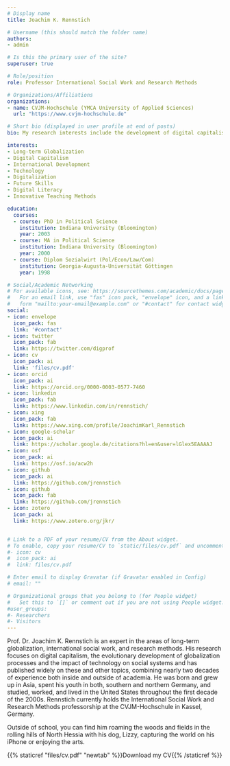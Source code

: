 ```yaml
---
# Display name
title: Joachim K. Rennstich

# Username (this should match the folder name)
authors:
- admin

# Is this the primary user of the site?
superuser: true

# Role/position
role: Professor International Social Work and Research Methods

# Organizations/Affiliations
organizations:
- name: CVJM-Hochschule (YMCA University of Applied Sciences)
  url: "https://www.cvjm-hochschule.de"

# Short bio (displayed in user profile at end of posts)
bio: My research interests include the development of digital capitalism, digital literacy and teaching-methodologies.

interests:
- Long-term Globalization
- Digital Capitalism
- International Development
- Technology
- Digitalization
- Future Skills
- Digital Literacy
- Innovative Teaching Methods

education:
  courses:
  - course: PhD in Political Science
    institution: Indiana University (Bloomington)
    year: 2003
  - course: MA in Political Science
    institution: Indiana University (Bloomington)
    year: 2000
  - course: Diplom Sozialwirt (Pol/Econ/Law/Com)
    institution: Georgia-Augusta-Universität Göttingen
    year: 1998

# Social/Academic Networking
# For available icons, see: https://sourcethemes.com/academic/docs/page-builder/#icons
#   For an email link, use "fas" icon pack, "envelope" icon, and a link in the
#   form "mailto:your-email@example.com" or "#contact" for contact widget.
social:
- icon: envelope
  icon_pack: fas
  link: '#contact'
- icon: twitter
  icon_pack: fab
  link: https://twitter.com/digprof
- icon: cv
  icon_pack: ai
  link: 'files/cv.pdf'
- icon: orcid
  icon_pack: ai
  link: https://orcid.org/0000-0003-0577-7460
- icon: linkedin
  icon_pack: fab
  link: https://www.linkedin.com/in/rennstich/
- icon: xing
  icon_pack: fab
  link: https://www.xing.com/profile/JoachimKarl_Rennstich
- icon: google-scholar
  icon_pack: ai
  link: https://scholar.google.de/citations?hl=en&user=lGlex5EAAAAJ
- icon: osf
  icon_pack: ai
  link: https://osf.io/acw2h 
- icon: github
  icon_pack: ai
  link: https://github.com/jrennstich
- icon: github
  icon_pack: fab
  link: https://github.com/jrennstich
- icon: zotero
  icon_pack: ai
  link: https://www.zotero.org/jkr/


# Link to a PDF of your resume/CV from the About widget.
# To enable, copy your resume/CV to `static/files/cv.pdf` and uncomment the lines below.
#- icon: cv
#  icon_pack: ai
#  link: files/cv.pdf

# Enter email to display Gravatar (if Gravatar enabled in Config)
# email: ""

# Organizational groups that you belong to (for People widget)
#   Set this to `[]` or comment out if you are not using People widget.
#user_groups:
#- Researchers
#- Visitors
---
```


Prof. Dr. Joachim K. Rennstich is an expert in the areas of long-term globalization, international social work, and research methods. His research focuses on digital capitalism, the evolutionary development of globalization processes and the impact of technology on social systems and has published widely on these and other topics, combining nearly two decades of experience both inside and outside of academia. He was born and grew up in Asia, spent his youth in both, southern and northern Germany, and studied, worked, and lived in the United States throughout the first decade of the 2000s. Rennstich currently holds the International Social Work and Research Methods professorship at the CVJM-Hochschule in Kassel, Germany.

Outside of school, you can find him roaming the woods and fields in the rolling hills of North Hessia with his dog, Lizzy, capturing the world on his iPhone or enjoying the arts.

{{% staticref "files/cv.pdf" "newtab" %}}Download my CV{{% /staticref %}}
